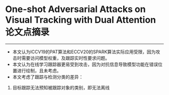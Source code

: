 # One-shot Adversarial Attacks on Visual Tracking with Dual Attention 论文点摘录
***
- 本文认为ICCV19的PAT算法和ECCV20的SPARK算法实际应用受限，因为攻击时需要访问模型权重，及跟踪实时性要求问题。
- 本文认为在线学习跟踪器更易受到攻击，因为对抗信息导致模型功能在错误位置进行绘制，且未考虑。
- 本文考虑了跟踪与检测分类的差异：
1. 目标跟踪无法预知被跟踪对象的类别，即无法离线



